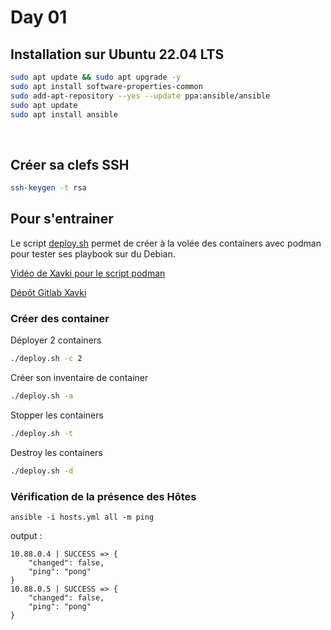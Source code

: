 # Day 01

## Installation sur Ubuntu 22.04 LTS
```bash
sudo apt update && sudo apt upgrade -y
sudo apt install software-properties-common
sudo add-apt-repository --yes --update ppa:ansible/ansible
sudo apt update
sudo apt install ansible
```
<br>

## Créer sa clefs SSH
```bash
ssh-keygen -t rsa
```

## Pour s'entrainer
Le script [deploy.sh](Script/deploy-ansible.sh) permet de créer à la volée des containers avec podman pour tester ses playbook sur du Debian.

[Vidéo de Xavki pour le script podman](https://www.youtube.com/watch?v=Ia9nwOLernk&list=PLn6POgpklwWoCpLKOSw3mXCqbRocnhrh-&index=129)


[ Dépôt Gitlab Xavki](https://gitlab.com/xavki/presentation-ansible-fr/-/tree/master/14-plateforme-dev-docker)

### Créer des container 
Déployer 2 containers
```bash
./deploy.sh -c 2
```

Créer son inventaire de container
```bash
./deploy.sh -a
```

Stopper les containers
```bash
./deploy.sh -t
```

Destroy les containers
```bash
./deploy.sh -d
```

### Vérification de la présence des Hôtes
```
ansible -i hosts.yml all -m ping   
```

output :
```
10.88.0.4 | SUCCESS => {
    "changed": false,
    "ping": "pong"
}
10.88.0.5 | SUCCESS => {
    "changed": false,
    "ping": "pong"
}
```